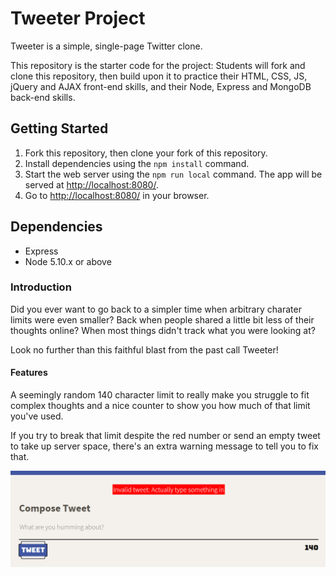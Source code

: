 # Tweeter Project

Tweeter is a simple, single-page Twitter clone.

This repository is the starter code for the project: Students will fork and clone this repository, then build upon it to practice their HTML, CSS, JS, jQuery and AJAX front-end skills, and their Node, Express and MongoDB back-end skills.

## Getting Started

1. Fork this repository, then clone your fork of this repository.
2. Install dependencies using the `npm install` command.
3. Start the web server using the `npm run local` command. The app will be served at <http://localhost:8080/>.
4. Go to <http://localhost:8080/> in your browser.

## Dependencies

- Express
- Node 5.10.x or above

### Introduction

Did you ever want to go back to a simpler time when arbitrary charater limits were even smaller? Back when people shared a little bit less of their thoughts online? When most things didn't track what you were looking at?

Look no further than this faithful blast from the past call Tweeter!

#### Features

A seemingly random 140 character limit to really make you struggle to fit complex thoughts and a nice counter to show you how much of that limit you've used.

If you try to break that limit despite the red number or send an empty tweet to take up server space, there's an extra warning message to tell you to fix that.

!["Screenshot of error message"](/docs/empty-tweet-error.png)